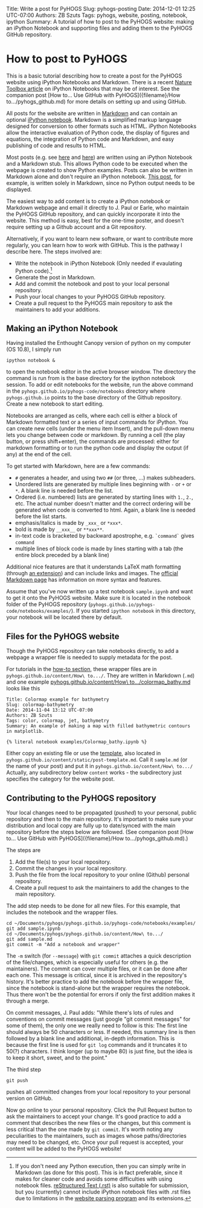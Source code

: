 Title: Write a post for PyHOGS
Slug: pyhogs-posting
Date: 2014-12-01 12:25 UTC-07:00
Authors: ZB Szuts
Tags: pyhogs, website, posting, notebook, ipython
Summary: A tutorial of how to post to the PyHOGS website: making an iPython Notebook and supporting files and adding them to the PyHOGS GitHub repository.


# How to post to PyHOGS

This is a basic tutorial describing how to create a post for the PyHOGS website using iPython Notebooks and Markdown. There is a recent [Nature Toolbox article](http://www.nature.com/news/interactive-notebooks-sharing-the-code-1.16261 "Nature Toolbox: interactive notebooks sharing the code") on iPython Notebooks that may be of interest.  See the companion post [How to... Use GitHub with PyHOGS]({filename}/How to.../pyhogs_github.md) for more details on setting up and using GitHub.  

All posts for the website are written in [Markdown](http://daringfireball.net/projects/markdown/syntax) and can contain an optional [iPython notebook](http://ipython.org/notebook.html).  Markdown is a simplified markup language designed for conversion to other formats such as HTML. iPython Notebooks allow the interactive evaluation of Python code, the display of figures and equations, the integration of Python code and Markdown, and easy publishing of code and results to HTML.

Most posts (e.g. see  [here](https://raw.githubusercontent.com/PyHOGS/pyhogs.github.io/pelican-source/content/How%20to.../colormaps.md) and [here](https://github.com/PyHOGS/pyhogs.github.io/blob/pelican-source/pyhogs-code/notebooks/examples/Colormap_examples.ipynb)) are written using an iPython Notebook and a Markdown stub.  This allows Python code to be executed when the webpage is created to show Python examples.  Posts can also be written in Markdown alone and don't require an iPython notebook.  [This post](https://raw.githubusercontent.com/PyHOGS/pyhogs.github.io/pelican-source/content/How%20to.../pyhogs_posting.md), for example, is written solely in Markdown, since no Python output needs to be displayed.  

The easiest way to add content is to create a iPython notebook or Markdown webpage and email it directly to J. Paul or Earle, who maintain the PyHOGS GitHub repository, and can quickly incorporate it into the website. This method is easy, best for the one-time poster, and doesn't require setting up a Github account and a Git repository.

Alternatively, if you want to learn new software, or want to contribute more regularly, you can learn how to work with GitHub.  This is the pathway I describe here.  The steps involved are:

* Write the notebook in iPython Notebook (Only needed if evaulating Python code).[^1]
* Generate the post in Markdown.
* Add and commit the notebook and post to your local personal repository.
* Push your local changes to your PyHOGS GitHub repository.
* Create a pull request to the PyHOGS main repository to ask the maintainers to add your additions.

## Making an iPython Notebook

Having installed the Enthought Canopy version of python on my computer (OS 10.8), I simply run

    ipython notebook &

to open the notebook editor in the active browser window.  The directory the command is run from is the base directory for the ipython notebook session.  To add or edit notebooks for the website, run the above command in the `pyhogs.github.io/pyhogs-code/notebooks` directory where `pyhogs.github.io` points to the base directory of the Github repository.  Create a new notebook to start editing.

Notebooks are arranged as cells, where each cell is either a block of Markdown formatted text or a series of input commands for iPython.  You can create new cells (under the menu item Insert), and the pull-down menu lets you change between code or markdown.  By running a cell (the play button, or press shift+enter), the commands are processed: either for markdown formatting or to run the python code and display the output (if any) at the end of the cell.

To get started with Markdown, here are a few commands:

- `#` generates a header, and using two `##` (or three, ...) makes subheaders.
- Unordered lists are generated by multiple lines beginning with `-` or `+` or `*`. A blank line is needed before the list.
- Ordered (i.e. numbered) lists are generated by starting lines with `1.`, `2.`, etc.  The actual number doesn't matter and the correct ordering will be generated when code is converted to html.  Again, a blank line is needed before the list starts.
- emphasis/italics is made by `_xxx_` or `*xxx*`.
- bold is made by `__xxx__` or `**xxx**`.
- in-text code is bracketed by backward apostrophe, e.g. `` `command` `` gives `command`
- multiple lines of block code is made by lines starting with a tab (the entire block preceded by a blank line)

Additional nice features are that it understands LaTeX math formatting (through [an extension](http://nbviewer.ipython.org/github/ipython/ipython/blob/2.x/examples/Notebook/Typesetting%20Math%20Using%20MathJax.ipynb)) and can include links and images.  The [official Markdown page](http://daringfireball.net/projects/markdown/syntax "markdown formatting") has information on more syntax and features.

Assume that you've now written up a test notebook `sample.ipynb` and want to get it onto the PyHOGS website.  Make sure it is located in the notebook folder of the PyHOGS repository (`pyhogs.github.io/pyhogs-code/notebooks/examples/`).  If you started `ipython notebook` in this directory, your notebook will be located there by default.

## Files for the PyHOGS website

Though the PyHOGS repository can take notebooks directly, to add a webpage a wrapper file is needed to supply metadata for the post.

For tutorials in the [how-to section](http://pyhogs.github.io/category/how-to.html "PyHOGS website How To"), these wrapper files are in `pyhogs.github.io/content/How\ to.../`.  They are written in Markdown (`.md`) and one example [pyhogs.github.io/content/How\ to.../colormap_bathy.md](https://github.com/PyHOGS/pyhogs.github.io/blob/pelican-source/content/How%20to.../colormaps.md) looks like this

    Title: Colormap example for bathymetry
    Slug: colormap-bathymetry
    Date: 2014-11-04 13:12 UTC-07:00
    Authors: ZB Szuts
    Tags: color, colormap, jet, bathymetry
    Summary: An example of making a map with filled bathymetric contours in matplotlib.

    {% literal notebook examples/Colormap_bathy.ipynb %}

Either copy an existing file or use the [template]({filename}/static/post-template.md "Template for markdown wrapper for PyHOGS post"), also located in `pyhogs.github.io/content/static/post-template.md`.  Call it `sample.md` (or the name of your post) and put it in `pyhogs.github.io/content/How\ to.../` Actually, any subdirectory below `content` works - the subdirectory just specifies the category for the website post.

## Contributing to the PyHOGS repository

Your local changes need to be propagated (*pushed*) to your personal, public repository and then to the main repository.  It's important to make sure your distribution and local copy are fully up to date/synced with the main repository before the steps below are followed.  (See companion post [How to... Use GitHub with PyHOGS]({filename}/How to.../pyhogs_github.md).)

The steps are

1. Add the file(s) to your local repository.
2. Commit the changes in your local repository.
3. Push the file from the local repository to your online (Github) personal repository.
4. Create a pull request to ask the maintainers to add the changes to the main repository.

The add step needs to be done for all new files.  For this example, that includes the notebook and the wrapper files.

    cd ~/Documents/pyhogs/pyhogs.github.io/pyhogs-code/notebooks/examples/
    git add sample.ipynb
    cd ~/Documents/pyhogs/pyhogs.github.io/content/How\ to.../
    git add sample.md
    git commit -m "Add a notebook and wrapper"

The `-m` switch (for `--message`) with `git commit` attaches a quick description of the file/changes, which is especially useful for others (e.g. the maintainers).  The commit can cover multiple files, or it can be done after each one.  This message is critical, since it is archived in the repository's history.  It's better practice to add the notebook before the wrapper file, since the notebook is stand-alone but the wrapper requires the notebook.  Thus there won't be the potential for errors if only the first addition makes it through a merge.

On commit messages, J. Paul adds: "While there's lots of rules and conventions on commit messages (just google "git commit messages" for some of them), the only one we really need to follow is this: The first line should always be 50 characters or less. If needed, this summary line is then followed by a blank line and additional, in-depth information.  This is because the first line is used for `git log` commands and it truncates it to 50(?) characters. I think longer (up to maybe 80) is just fine, but the idea is to keep it short, sweet, and to the point."


The third step

    git push

pushes all committed changes from your local repository to your personal version on GitHub.

Now go online to your personal repository.  Click the Pull Request button to ask the maintainers to accept your change.  It's good practice to add a comment that describes the new files or the changes, but this comment is less critical than the one made by `git commit`.  It's worth noting any peculiarities to the maintainers, such as images whose paths/directories may need to be changed, etc.  Once your pull request is accepted, your content will be added to the PyHOGS website!


[^1]: If you don't need any Python execution, then you can simply write in Markdown (as done for this post).  This is in fact preferable, since it makes for cleaner code and avoids some difficulties with using notebook files.  [reStructured Text (.rst)](http://docutils.sourceforge.net/rst.html) is also suitable for submission, but you (currently) cannot include iPython notebook files with .rst files due to limitations in the [website parsing program](http://docs.getpelican.com/en/3.5.0/) and its extensions.
